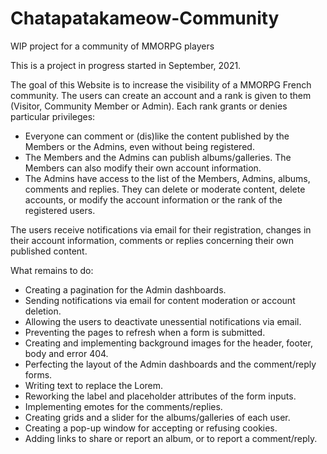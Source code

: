 # Chatapatakameow-Community
WIP project for a community of MMORPG players

This is a project in progress started in September, 2021.

The goal of this Website is to increase the visibility of a MMORPG French community. The users can create an account and a rank is given to them (Visitor, Community Member or Admin). Each rank grants or denies particular privileges:
- Everyone can comment or (dis)like the content published by the Members or the Admins, even without being registered.
- The Members and the Admins can publish albums/galleries. The Members can also modify their own account information.
- The Admins have access to the list of the Members, Admins, albums, comments and replies. They can delete or moderate content, delete accounts, or modify the account information or the rank of the registered users.

The users receive notifications via email for their registration, changes in their account information, comments or replies concerning their own published content.

What remains to do:
- Creating a pagination for the Admin dashboards.
- Sending notifications via email for content moderation or account deletion.
- Allowing the users to deactivate unessential notifications via email.
- Preventing the pages to refresh when a form is submitted.
- Creating and implementing background images for the header, footer, body and error 404.
- Perfecting the layout of the Admin dashboards and the comment/reply forms.
- Writing text to replace the Lorem.
- Reworking the label and placeholder attributes of the form inputs.
- Implementing emotes for the comments/replies.
- Creating grids and a slider for the albums/galleries of each user.
- Creating a pop-up window for accepting or refusing cookies.
- Adding links to share or report an album, or to report a comment/reply.
